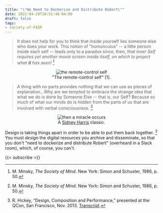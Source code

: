 ```yaml
---
title: "\"We Need to Dockerize and Distribute Robert\""
date: 2022-04-29T10:51:48-04:00
draft: false
tags:
- society-of-FAIR
---
```


> It does not help for you to think that inside yourself lies someone else who does your work. This notion of "homunculus" -- a little person inside each self -- leads only to a paradox since, then, *that inner Self requires yet another movie screen inside itself, on which to project what __it__ has seen!* [^1]

<center>
<figure>
<img alt="the remote-control self" src="https://files.polyneme.xyz/dropshare/society-of-mind-p50-remote-control-self.sm-fivgWRt30g.jpg" />
<figcaption>"The remote-control self" [1]. </figcaption>
</figure>
</center>

> A thing with no parts provides nothing that we can use as pieces of explanation...Why are we tempted to embrace the strange idea that what we do is done by Someone Else -- that is, our Self? Because so much of what our minds do is hidden from the parts of us that are involved with verbal consciousness.  [^1]

<center>
<figure>
<img alt="then a miracle occurs" src="https://files.polyneme.xyz/dropshare/Sidney_Harris_math07-Kxs4JFaYqr.gif" />
<figcaption>A <a href="http://www.sciencecartoonsplus.com/gallery/math/index.php#">Sidney Harris</a> classic. </figcaption>
</figure>
</center>

Design is taking things apart in order to be able to put them back together. [^2] You must *design* the digital resources you archive and disseminate, so that you don't "need to dockerize and distribute Robert" (overheard in a Slack room), which, of course, you can't.


[^1]: M. Minsky, *The Society of Mind*. New York: Simon and Schuster, 1986, p. 50.

[^2]: R. Hickey, “Design, Composition and Performance,” presented at the QCon, San Francisco, Nov. 2013. [Transcript](https://github.com/matthiasn/talk-transcripts/blob/master/Hickey_Rich/DesignCompositionPerformance.md).

{{< subscribe >}}